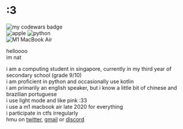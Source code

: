 # :3
![my codewars badge](https://www.codewars.com/users/fxg/badges/small?theme=light)  
![apple](https://badgen.net/badge/icon/apple?icon=apple&label=apple&color=FFB6C1&style=flat) ![python](https://img.shields.io/badge/python-3670A0?style=flat&logo=python&logoColor=FFB6C1&color=FFB6C1)  
![M1 MacBook Air](https://img.shields.io/badge/M1_MacBook_Air_Late_2020-Apple%20Silicon-FFB6C1?style=flat&logo=apple&logoColor=FFB6C1)  

helloooo  
im nat

i am a computing student in singapore, currently in my third year of secondary school (grade 9/10)  
i am proficient in python and occasionally use kotlin  
i am primarily an english speaker, but i know a little bit of chinese and brazilian portuguese  
i use light mode and like pink :33  
i use a m1 macbook air late 2020 for everything  
i participate in ctfs irregularly  
hmu on [twitter](http://twitter.com/ellipticobj), [gmail](mailto:ellipticobj@gmail.com) or [discord](http://discordapp.com/users/973943523655164032)  
